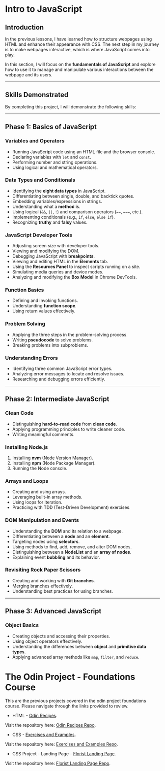 # Intro to JavaScript

## Introduction

In the previous lessons, I have learned how to structure webpages using HTML and enhance their appearance with CSS. The next step in my journey is to make webpages interactive, which is where JavaScript comes into play.

In this section, I will focus on the **fundamentals of JavaScript** and explore how to use it to manage and manipulate various interactions between the webpage and its users.

---

## Skills Demonstrated

By completing this project, I will demonstrate the following skills:

---

## Phase 1: Basics of JavaScript

### Variables and Operators

- Running JavaScript code using an HTML file and the browser console.
- Declaring variables with `let` and `const`.
- Performing number and string operations.
- Using logical and mathematical operators.

### Data Types and Conditionals

- Identifying the **eight data types** in JavaScript.
- Differentiating between single, double, and backtick quotes.
- Embedding variables/expressions in strings.
- Understanding what a **method** is.
- Using logical (`&&`, `||`, `!`) and comparison operators (`==`, `===`, etc.).
- Implementing conditionals (e.g., `if`, `else`, `else if`).
- Recognizing **truthy** and **falsy** values.

### JavaScript Developer Tools

- Adjusting screen size with developer tools.
- Viewing and modifying the DOM.
- Debugging JavaScript with **breakpoints**.
- Viewing and editing HTML in the **Elements** tab.
- Using the **Resources Panel** to inspect scripts running on a site.
- Simulating media queries and device modes.
- Analyzing and modifying the **Box Model** in Chrome DevTools.

### Function Basics

- Defining and invoking functions.
- Understanding **function scope**.
- Using return values effectively.

### Problem Solving

- Applying the three steps in the problem-solving process.
- Writing **pseudocode** to solve problems.
- Breaking problems into subproblems.

### Understanding Errors

- Identifying three common JavaScript error types.
- Analyzing error messages to locate and resolve issues.
- Researching and debugging errors efficiently.

---

## Phase 2: Intermediate JavaScript

### Clean Code

- Distinguishing **hard-to-read code** from **clean code**.
- Applying programming principles to write cleaner code.
- Writing meaningful comments.

### Installing Node.js

1. Installing **nvm** (Node Version Manager).
2. Installing **npm** (Node Package Manager).
3. Running the Node console.

### Arrays and Loops

- Creating and using arrays.
- Leveraging built-in array methods.
- Using loops for iteration.
- Practicing with TDD (Test-Driven Development) exercises.

### DOM Manipulation and Events

- Understanding the **DOM** and its relation to a webpage.
- Differentiating between a **node** and an **element**.
- Targeting nodes using **selectors**.
- Using methods to find, add, remove, and alter DOM nodes.
- Distinguishing between a **NodeList** and an **array of nodes**.
- Explaining event **bubbling** and its behavior.

### Revisiting Rock Paper Scissors

- Creating and working with **Git branches**.
- Merging branches effectively.
- Understanding best practices for using branches.

---

## Phase 3: Advanced JavaScript

### Object Basics

- Creating objects and accessing their properties.
- Using object operators effectively.
- Understanding the differences between **object** and **primitive data types**.
- Applying advanced array methods like `map`, `filter`, and `reduce`.

# The Odin Project - Foundations Course

This are the previous projects covered in the odin project foundations course. Please navigate through the links provided to review.

* HTML - [Odin Recipes](https://grim3ntrix.github.io/odin-recipes/).

Visit the repository here: [Odin Recipes Repo](https://github.com/Grim3ntrix/odin-recipes).

* CSS  - [Exercises and Examples](https://grim3ntrix.github.io/odin-foundation-course-css/).

Visit the repository here: [Exercises and Examples Repo](https://github.com/Grim3ntrix/odin-foundation-course-css).

* CSS Project - Landing Page  - [Florist Landing Page](grim3ntrix.github.io/florist-landing-page/).

Visit the repository here: [Florist Landing Page Repo](https://github.com/Grim3ntrix/florist-landing-page).